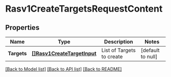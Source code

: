 # Rasv1CreateTargetsRequestContent

## Properties
Name | Type | Description | Notes
------------ | ------------- | ------------- | -------------
**Targets** | [**[]Rasv1CreateTargetInput**](RASv1CreateTargetInput.md) | List of Targets to create | [default to null]

[[Back to Model list]](../README.md#documentation-for-models) [[Back to API list]](../README.md#documentation-for-api-endpoints) [[Back to README]](../README.md)

